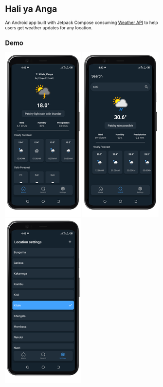 # Hali ya Anga
An Android app built with Jetpack Compose consuming [Weather API](https://www.weatherapi.com/) to help users get weather updates for any location.

## Demo
<img src="screenshots/screen1.png" width="250"/> <img src="screenshots/screen2.png" width="250"/> <img src="screenshots/screen3.png" width="250"/>

